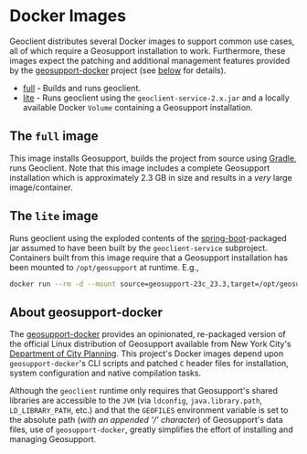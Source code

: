 # Docker Images

Geoclient distributes several Docker images to support common use cases, all of which require a Geosupport installation to work. Furthermore, these images expect the patching and additional management features provided by the [geosupport-docker](https://github.com/mlipper/geosupport-docker) project (see [below](#about-geosupport-docker) for details).

* [full](#the-full-image) - Builds and runs geoclient.
* [lite](#the-lite-image) - Runs geoclient using the `geoclient-service-2.x.jar` and a locally available Docker `Volume` containing a Geosupport installation.

## The `full` image

This image installs Geosupport, builds the project from source using [Gradle](https://gradle.org/), runs Geoclient. Note that this image includes a complete Geosupport installation which is approximately 2.3 GB in size and results in a *very* large image/container.

## The `lite` image

Runs geoclient using the exploded contents of the [spring-boot](https://docs.spring.io/spring-boot/docs/current/reference/htmlsingle/)-packaged jar assumed to have been built by the `geoclient-service` subproject. Containers built from this image require that a Geosupport installation has been mounted to `/opt/geosupport` at runtime. E.g.,

```sh
docker run --rm -d --mount source=geosupport-23c_23.3,target=/opt/geosupport -p 8080:8080 mlipper/geoclient:latest-lite
```

## About geosupport-docker

The [geosupport-docker](https://github.com/mlipper/geosupport-docker) provides an opinionated, re-packaged version of the official Linux distribution of Geosupport available from New York City's [Department of City Planning](https://www.nyc.gov/site/planning/index.page). This project's Docker images depend upon `geosupport-docker`'s CLI scripts and patched `C` header files for installation, system configuration and native compilation tasks.

Although the `geoclient` runtime only requires that Geosupport's shared libraries are accessible to the `JVM` (via `ldconfig`, `java.library.path`, `LD_LIBRARY_PATH`, etc.) and that the `GEOFILES` environment variable is set to the absolute path (*with an appended '/' character*) of Geosupport's data files, use of `geosupport-docker`, greatly simplifies the effort of installing and managing Geosupport.
